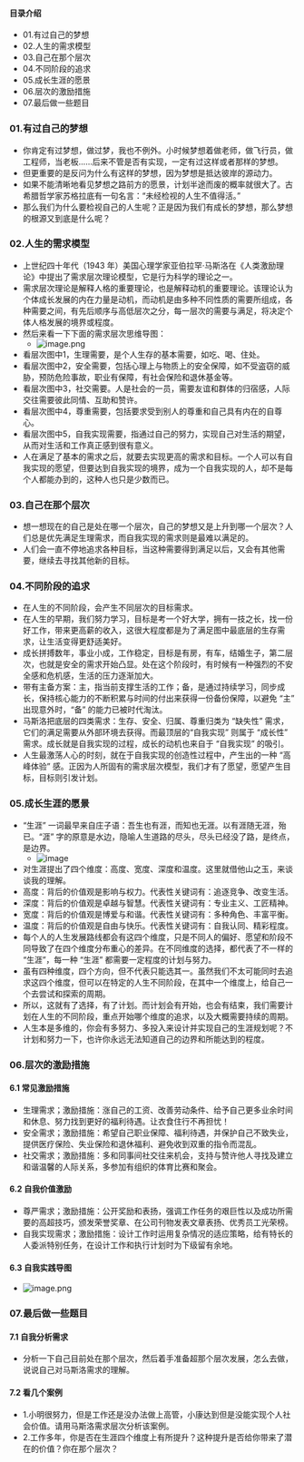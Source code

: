 #### 目录介绍
- 01.有过自己的梦想
- 02.人生的需求模型
- 03.自己在那个层次
- 04.不同阶段的追求
- 05.成长生涯的愿景
- 06.层次的激励措施
- 07.最后做一些题目




### 01.有过自己的梦想
- 你肯定有过梦想，做过梦，我也不例外。小时候梦想着做老师，做飞行员，做工程师，当老板……后来不管是否有实现，一定有过这样或者那样的梦想。
- 但更重要的是反问为什么有这样的梦想，因为梦想是抵达彼岸的源动力。
- 如果不能清晰地看见梦想之路前方的愿景，计划半途而废的概率就很大了。古希腊哲学家苏格拉底有一句名言：“未经检视的人生不值得活。”
- 那么我们为什么要检视自己的人生呢？正是因为我们有成长的梦想，那么梦想的根源又到底是什么呢？



### 02.人生的需求模型
- 上世纪四十年代（1943 年）美国心理学家亚伯拉罕·马斯洛在《人类激励理论》中提出了需求层次理论模型，它是行为科学的理论之一。
- 需求层次理论是解释人格的重要理论，也是解释动机的重要理论。该理论认为个体成长发展的内在力量是动机，而动机是由多种不同性质的需要所组成，各种需要之间，有先后顺序与高低层次之分，每一层次的需要与满足，将决定个体人格发展的境界或程度。
- 然后来看一下下面的需求层次思维导图：
    - ![image.png](https://p3-juejin.byteimg.com/tos-cn-i-k3u1fbpfcp/e222d2c654d14026905fe29a13aeeb97~tplv-k3u1fbpfcp-watermark.image?)
- 看层次图中1，生理需要，是个人生存的基本需要，如吃、喝、住处。
- 看层次图中2，安全需要，包括心理上与物质上的安全保障，如不受盗窃的威胁，预防危险事故，职业有保障，有社会保险和退休基金等。
- 看层次图中3，社交需要。人是社会的一员，需要友谊和群体的归宿感，人际交往需要彼此同情、互助和赞许。
- 看层次图中4，尊重需要，包括要求受到别人的尊重和自己具有内在的自尊心。
- 看层次图中5，自我实现需要，指通过自己的努力，实现自己对生活的期望，从而对生活和工作真正感到很有意义。
- 人在满足了基本的需求之后，就要去实现更高的需求和目标。一个人可以有自我实现的愿望，但要达到自我实现的境界，成为一个自我实现的人，却不是每个人都能办到的，这种人也只是少数而已。



### 03.自己在那个层次
- 想一想现在的自己是处在哪一个层次，自己的梦想又是上升到哪一个层次？人们总是优先满足生理需求，而自我实现的需求则是最难以满足的。
- 人们会一直不停地追求各种目标，当这种需要得到满足以后，又会有其他需要，继续去寻找其他新的目标。



### 04.不同阶段的追求
- 在人生的不同阶段，会产生不同层次的目标需求。
- 在人生的早期，我们努力学习，目标是考一个好大学，拥有一技之长，找一份好工作，带来更高薪的收入，这很大程度都是为了满足图中最底层的生存需求，让生活变得更舒适美好。
- 成长拼搏数年，事业小成，工作稳定，目标是有房，有车，结婚生子，第二层次，也就是安全的需求开始凸显。处在这个阶段时，有时候有一种强烈的不安全感和危机感，生活的压力逐渐加大。
- 带有主备方案：主，指当前支撑生活的工作；备，是通过持续学习，同步成长，保持核心能力的不断积累与时间的付出来获得一份备份保障，以避免 “主” 出现意外时，“备” 的能力已被时代淘汰。
- 马斯洛把底层的四类需求：生存、安全、归属、尊重归类为 “缺失性” 需求，它们的满足需要从外部环境去获得。而最顶层的“自我实现” 则属于 “成长性” 需求。成长就是自我实现的过程，成长的动机也来自于 “自我实现” 的吸引。
- 人生最激荡人心的时刻，就在于自我实现的创造性过程中，产生出的一种 “高峰体验” 感。正因为人所固有的需求层次模型，我们才有了愿望，愿望产生目标，目标则引发计划。



### 05.成长生涯的愿景
- “生涯” 一词最早来自庄子语：吾生也有涯，而知也无涯。以有涯随无涯，殆已。“涯” 字的原意是水边，隐喻人生道路的尽头，尽头已经没了路，是终点，是边界。
    - ![image](https://img-blog.csdnimg.cn/82d8d3de74c0464f9c28cbfcee7a5ac4.png)
- 对生涯提出了四个维度：高度、宽度、深度和温度。这里就借他山之玉，来谈谈我的理解。
- 高度：背后的价值观是影响与权力。代表性关键词有：追逐竞争、改变生活。
- 深度：背后的价值观是卓越与智慧。代表性关键词有：专业主义、工匠精神。
- 宽度：背后的价值观是博爱与和谐。代表性关键词有：多种角色、丰富平衡。
- 温度：背后的价值观是自由与快乐。代表性关键词有：自我认同、精彩程度。
- 每个人的人生发展路线都会有这四个维度，只是不同人的偏好、愿望和阶段不同导致了在四个维度分布重心的差异。在不同维度的选择，都代表了不一样的 “生涯”，每一种 “生涯” 都需要一定程度的计划与努力。
- 虽有四种维度，四个方向，但不代表只能选其一。虽然我们不太可能同时去追求这四个维度，但可以在特定的人生不同阶段，在其中一个维度上，给自己一个去尝试和探索的周期。
- 所以，这就有了选择，有了计划。而计划会有开始，也会有结束，我们需要计划在人生的不同阶段，重点开始哪个维度的追求，以及大概需要持续的周期。
- 人生本是多维的，你会有多努力、多投入来设计并实现自己的生涯规划呢？不计划和努力一下，也许你永远无法知道自己的边界和所能达到的程度。



### 06.层次的激励措施
#### 6.1 常见激励措施
- 生理需求；激励措施：涨自己的工资、改善劳动条件、给予自己更多业余时间和休息、努力找到更好的福利待遇。让衣食住行不再担忧！
- 安全需求；激励措施：希望自己职业保障、福利待遇，并保护自己不致失业，提供医疗保险、失业保险和退休福利、避免收到双重的指令而混乱。
- 社交需求；激励措施：多和同事间社交往来机会，支持与赞许他人寻找及建立和谐温馨的人际关系，多参加有组织的体育比赛和聚会。


#### 6.2 自我价值激励
- 尊严需求；激励措施：公开奖励和表扬，强调工作任务的艰巨性以及成功所需要的高超技巧，颁发荣誉奖章、在公司刊物发表文章表扬、优秀员工光荣榜。
- 自我实现需求；激励措施：设计工作时运用复杂情况的适应策略，给有特长的人委派特别任务，在设计工作和执行计划时为下级留有余地。


#### 6.3 自我实践导图
- ![image.png](https://p1-juejin.byteimg.com/tos-cn-i-k3u1fbpfcp/34d239b7dbe24c4fb9d8d4684c70e12a~tplv-k3u1fbpfcp-watermark.image?)



### 07.最后做一些题目
#### 7.1 自我分析需求
- 分析一下自己目前处在那个层次，然后着手准备超那个层次发展，怎么去做，说说自己对马斯洛需求的理解。


#### 7.2 看几个案例
- 1.小明很努力，但是工作还是没办法做上高管，小康达到但是没能实现个人社会价值。请用马斯洛需求层次分析该案例。
- 2.工作多年，你是否在生涯四个维度上有所提升？这种提升是否给你带来了潜在的价值？你在那个层次？






